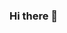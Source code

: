 ### Hi there 👋

<!--
- 🌱 I’m currently learning Angular.js
- 📫 How to reach me: bezlin1947@gmail.com
- ⚡ Fun fact: I sleep during the day and code @ night!
-->
